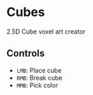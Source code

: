 # Cubes

2.5D Cube voxel art creator

## Controls

+ `LMB`: Place cube
+ `RMB`: Break cube
+ `MMB`: Pick color

